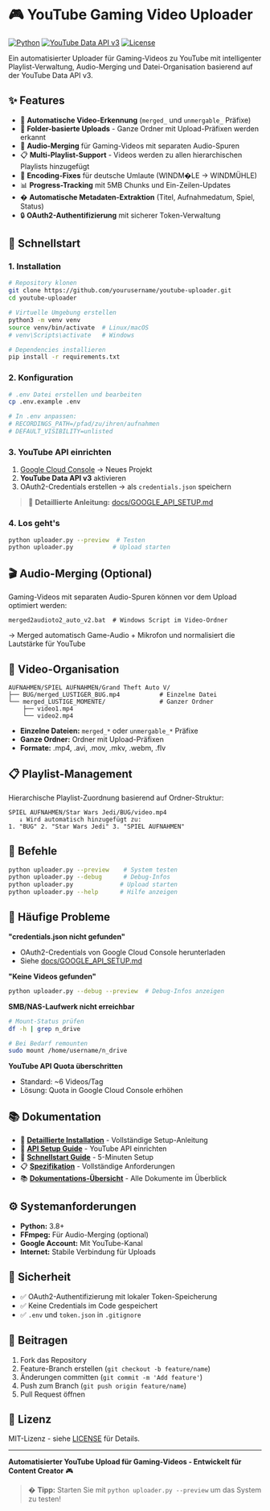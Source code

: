 # 🎮 YouTube Gaming Video Uploader

[![Python](https://img.shields.io/badge/Python-3.8+-blue.svg)](https://python.org)
[![YouTube Data API v3](https://img.shields.io/badge/YouTube%20Data%20API-v3-red.svg)](https://developers.google.com/youtube/v3)
[![License](https://img.shields.io/badge/License-MIT-green.svg)](LICENSE)

Ein automatisierter Uploader für Gaming-Videos zu YouTube mit intelligenter Playlist-Verwaltung, Audio-Merging und Datei-Organisation basierend auf der YouTube Data API v3.

## ✨ Features

- 🎯 **Automatische Video-Erkennung** (`merged_` und `unmergable_` Präfixe)
- 📁 **Folder-basierte Uploads** - Ganze Ordner mit Upload-Präfixen werden erkannt
- 🎵 **Audio-Merging** für Gaming-Videos mit separaten Audio-Spuren
- 📋 **Multi-Playlist-Support** - Videos werden zu allen hierarchischen Playlists hinzugefügt
- 🔧 **Encoding-Fixes** für deutsche Umlaute (WINDM�LE → WINDMÜHLE)
- 📊 **Progress-Tracking** mit 5MB Chunks und Ein-Zeilen-Updates
- �️ **Automatische Metadaten-Extraktion** (Titel, Aufnahmedatum, Spiel, Status)
- 🔒 **OAuth2-Authentifizierung** mit sicherer Token-Verwaltung

## 🚀 Schnellstart

### 1. Installation
```bash
# Repository klonen
git clone https://github.com/yourusername/youtube-uploader.git
cd youtube-uploader

# Virtuelle Umgebung erstellen
python3 -m venv venv
source venv/bin/activate  # Linux/macOS
# venv\Scripts\activate   # Windows

# Dependencies installieren
pip install -r requirements.txt
```

### 2. Konfiguration
```bash
# .env Datei erstellen und bearbeiten
cp .env.example .env

# In .env anpassen:
# RECORDINGS_PATH=/pfad/zu/ihren/aufnahmen
# DEFAULT_VISIBILITY=unlisted
```

### 3. YouTube API einrichten
1. [Google Cloud Console](https://console.cloud.google.com/) → Neues Projekt
2. **YouTube Data API v3** aktivieren  
3. OAuth2-Credentials erstellen → als `credentials.json` speichern

> 📖 **Detaillierte Anleitung:** [docs/GOOGLE_API_SETUP.md](docs/GOOGLE_API_SETUP.md)

### 4. Los geht's
```bash
python uploader.py --preview  # Testen
python uploader.py           # Upload starten
```

## 🎬 Audio-Merging (Optional)

Gaming-Videos mit separaten Audio-Spuren können vor dem Upload optimiert werden:

```batch
merged2audioto2_auto_v2.bat  # Windows Script im Video-Ordner
```

→ Merged automatisch Game-Audio + Mikrofon und normalisiert die Lautstärke für YouTube

## 📁 Video-Organisation

```
AUFNAHMEN/SPIEL AUFNAHMEN/Grand Theft Auto V/
├── BUG/merged_LUSTIGER_BUG.mp4           # Einzelne Datei
└── merged_LUSTIGE_MOMENTE/               # Ganzer Ordner
    ├── video1.mp4
    └── video2.mp4
```

- **Einzelne Dateien:** `merged_*` oder `unmergable_*` Präfixe
- **Ganze Ordner:** Ordner mit Upload-Präfixen
- **Formate:** .mp4, .avi, .mov, .mkv, .webm, .flv

## 📋 Playlist-Management

Hierarchische Playlist-Zuordnung basierend auf Ordner-Struktur:

```
SPIEL AUFNAHMEN/Star Wars Jedi/BUG/video.mp4
   ↓ Wird automatisch hinzugefügt zu:
1. "BUG" 2. "Star Wars Jedi" 3. "SPIEL AUFNAHMEN"
```

## 🔧 Befehle

```bash
python uploader.py --preview    # System testen
python uploader.py --debug      # Debug-Infos  
python uploader.py             # Upload starten
python uploader.py --help      # Hilfe anzeigen
```

## 🐛 Häufige Probleme

**"credentials.json nicht gefunden"**
- OAuth2-Credentials von Google Cloud Console herunterladen
- Siehe [docs/GOOGLE_API_SETUP.md](docs/GOOGLE_API_SETUP.md)

**"Keine Videos gefunden"**
```bash
python uploader.py --debug --preview  # Debug-Infos anzeigen
```

**SMB/NAS-Laufwerk nicht erreichbar**
```bash
# Mount-Status prüfen
df -h | grep n_drive

# Bei Bedarf remounten  
sudo mount /home/username/n_drive
```

**YouTube API Quota überschritten**
- Standard: ~6 Videos/Tag
- Lösung: Quota in Google Cloud Console erhöhen

## 📚 Dokumentation

- 📖 **[Detaillierte Installation](docs/README_PYTHON.md)** - Vollständige Setup-Anleitung
- 🔧 **[API Setup Guide](docs/GOOGLE_API_SETUP.md)** - YouTube API einrichten
- 🚀 **[Schnellstart Guide](docs/SCHNELLSTART.md)** - 5-Minuten Setup
- 📋 **[Spezifikation](docs/uploader.instructions.md)** - Vollständige Anforderungen
- 📚 **[Dokumentations-Übersicht](docs/)** - Alle Dokumente im Überblick

## ⚙️ Systemanforderungen

- **Python:** 3.8+
- **FFmpeg:** Für Audio-Merging (optional)
- **Google Account:** Mit YouTube-Kanal
- **Internet:** Stabile Verbindung für Uploads

## 🔐 Sicherheit

- ✅ OAuth2-Authentifizierung mit lokaler Token-Speicherung
- ✅ Keine Credentials im Code gespeichert
- ✅ `.env` und `token.json` in `.gitignore`

## 🤝 Beitragen

1. Fork das Repository
2. Feature-Branch erstellen (`git checkout -b feature/name`)
3. Änderungen committen (`git commit -m 'Add feature'`)
4. Push zum Branch (`git push origin feature/name`)
5. Pull Request öffnen

## 📄 Lizenz

MIT-Lizenz - siehe [LICENSE](LICENSE) für Details.

---

**Automatisierter YouTube Upload für Gaming-Videos - Entwickelt für Content Creator** 🎮

> � **Tipp:** Starten Sie mit `python uploader.py --preview` um das System zu testen!
